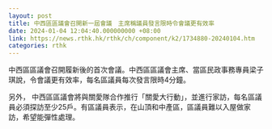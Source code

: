 ```yaml
---
layout: post
title: 中西區區議會召開新一屆會議　主席稱議員發言限時令會議更有效率
date: 2024-01-04 12:04:40.000000000 +08:00
link: https://news.rthk.hk/rthk/ch/component/k2/1734880-20240104.htm
categories: rthk
---
```


中西區區議會召開履新後的首次會議。中西區區議會主席、當區民政事務專員梁子琪說，令會議更有效率，每名區議員每次發言限時4分鐘。

另外， 中西區區議會將與關愛隊合作推行「關愛大行動」，並進行家訪，每名區議員必須探訪至少25戶。有區議員表示，在山頂和中產區，區議員難以入屋做家訪，希望能彈性處理。
